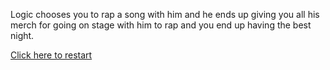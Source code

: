 Logic chooses you to rap a song with him and he ends up giving you all his merch
for going on stage with him to rap and you end up having the best night.

[Click here to restart](choice-bobby.md)
